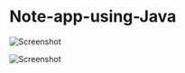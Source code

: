 # Note-app-using-Java

![Screenshot](https://download1507.mediafire.com/93eyir9iey3goXqSPyhRppg9ZLapfR2At1J_nWRDuOZIjv58WRfiY8AVrQKPSeF1jO083QJ4gRnnUl-zP_L2Ts0Nag/ujhizn7ar7mabzg/2023-03-30_233843.png)

![Screenshot](https://download843.mediafire.com/auckml6ey0fg_GfqWWb9ateMViHvLZoIWR1mNS-pXHqP6Mzc8_vhgXIVce-yTiKOCiMX_RNfP4PydeBm2QSjT2CF9A/pijtnkqtfvhun0a/2023-03-30_233921.png)
